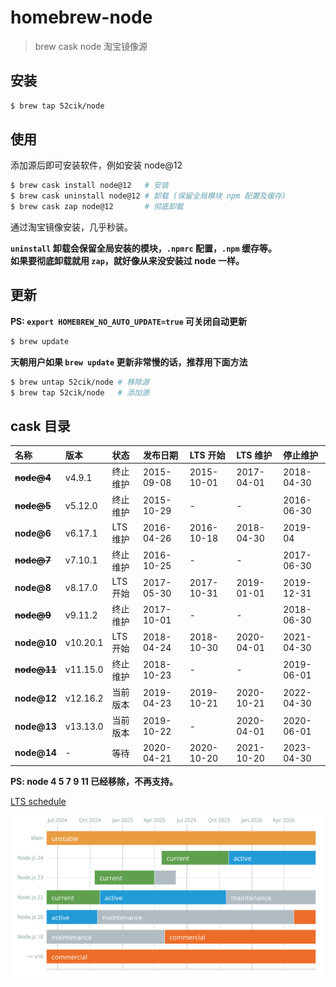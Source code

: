 # homebrew-node

> brew cask node 淘宝镜像源

## 安装

```sh
$ brew tap 52cik/node
```

## 使用

添加源后即可安装软件，例如安装 node@12

```sh
$ brew cask install node@12   # 安装
$ brew cask uninstall node@12 # 卸载 (保留全局模块 npm 配置及缓存)
$ brew cask zap node@12       # 彻底卸载
```

通过淘宝镜像安装，几乎秒装。

**`uninstall` 卸载会保留全局安装的模块，`.npmrc` 配置，`.npm` 缓存等。**  
**如果要彻底卸载就用 `zap`，就好像从来没安装过 node 一样。**

## 更新

**PS: `export HOMEBREW_NO_AUTO_UPDATE=true` 可关闭自动更新**

```sh
$ brew update
```

**天朝用户如果 `brew update` 更新非常慢的话，推荐用下面方法**

```sh
$ brew untap 52cik/node # 移除源
$ brew tap 52cik/node   # 添加源
```

## cask 目录

| 名称       | 版本     | 状态     | 发布日期   | LTS 开始   | LTS 维护   | 停止维护   |
| :--------- | :------- | :------- | :--------- | :--------- | :--------- | :--------- |
| ~~**node@4**~~  | v4.9.1   | 终止维护 | 2015-09-08 | 2015-10-01 | 2017-04-01 | 2018-04-30 |
| ~~**node@5**~~  | v5.12.0  | 终止维护 | 2015-10-29 | -          | -          | 2016-06-30 |
| **node@6**  | v6.17.1  | LTS 维护 | 2016-04-26 | 2016-10-18 | 2018-04-30 | 2019-04 |
| ~~**node@7**~~  | v7.10.1  | 终止维护 | 2016-10-25 | -          | -          | 2017-06-30 |
| **node@8**  | v8.17.0  | LTS 开始 | 2017-05-30 | 2017-10-31 | 2019-01-01 | 2019-12-31 |
| ~~**node@9**~~  | v9.11.2  | 终止维护 | 2017-10-01 | -          | -          | 2018-06-30 |
| **node@10** | v10.20.1 | LTS 开始 | 2018-04-24 | 2018-10-30 | 2020-04-01  | 2021-04-30 |
| ~~**node@11**~~ | v11.15.0 | 终止维护 | 2018-10-23 | -          | -          | 2019-06-01 |
| **node@12** | v12.16.2 | 当前版本 | 2019-04-23 | 2019-10-21  | 2020-10-21 | 2022-04-30 |
| **node@13** | v13.13.0  | 当前版本 | 2019-10-22 | -          | 2020-04-01 | 2020-06-01 |
| **node@14** | -        | 等待     | 2020-04-21 | 2020-10-20 | 2021-10-20 | 2023-04-30 |

**PS: node 4 5 7 9 11 已经移除，不再支持。**

[LTS schedule](https://github.com/nodejs/Release#release-schedule)

![LTS schedule](https://raw.githubusercontent.com/nodejs/Release/master/schedule.svg?sanitize=true)
